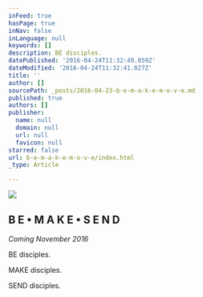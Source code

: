 ```yaml
---
inFeed: true
hasPage: true
inNav: false
inLanguage: null
keywords: []
description: BE disciples.
datePublished: '2016-04-24T11:32:49.859Z'
dateModified: '2016-04-24T11:32:41.027Z'
title: ''
author: []
sourcePath: _posts/2016-04-23-b-e-m-a-k-e-m-o-v-e.md
published: true
authors: []
publisher:
  name: null
  domain: null
  url: null
  favicon: null
starred: false
url: b-e-m-a-k-e-m-o-v-e/index.html
_type: Article

---
```

![](https://the-grid-user-content.s3-us-west-2.amazonaws.com/17d99e4e-ee7d-451a-8ccb-a0c46e44cf5a.jpg)

## B E • M A K E • S E N D

_Coming November 2016_

BE disciples.

MAKE disciples.

SEND disciples.